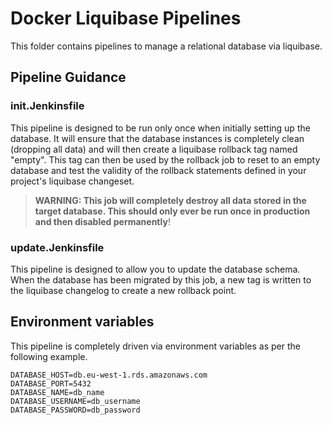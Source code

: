 # Docker Liquibase Pipelines

This folder contains pipelines to manage a relational database via liquibase.

## Pipeline Guidance

### init.Jenkinsfile

This pipeline is designed to be run only once when initially setting up the database.
It will ensure that the database instances is completely clean (dropping all data) and will
then create a liquibase rollback tag named "empty".
This tag can then be used by the rollback job to reset to an empty database and test the validity
of the rollback statements defined in your project's liquibase changeset.

> **WARNING: This job will completely destroy all data stored in the target database. This should only ever be run once
> in production and then disabled permanently**!

### update.Jenkinsfile

This pipeline is designed to allow you to update the database schema. When the database has been migrated by this job, a new tag is written to the liquibase changelog to create a new rollback point.

## Environment variables

This pipeline is completely driven via environment variables as per the following example.

```dotenv
DATABASE_HOST=db.eu-west-1.rds.amazonaws.com
DATABASE_PORT=5432
DATABASE_NAME=db_name
DATABASE_USERNAME=db_username
DATABASE_PASSWORD=db_password
```
